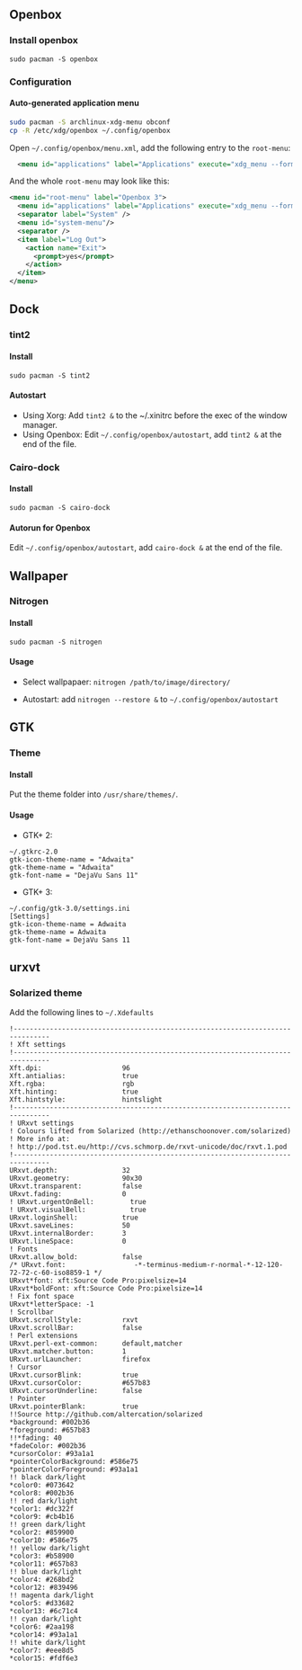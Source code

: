 ## Openbox

### Install openbox

`sudo pacman -S openbox`

### Configuration

#### Auto-generated application menu

```sh
sudo pacman -S archlinux-xdg-menu obconf
cp -R /etc/xdg/openbox ~/.config/openbox
```

Open `~/.config/openbox/menu.xml`, add the following entry to the `root-menu`:

```xml
  <menu id="applications" label="Applications" execute="xdg_menu --format openbox3-pipe --root-menu /etc/xdg/menus/arch-applications.menu" />
```

And the whole `root-menu` may look like this:

```xml
<menu id="root-menu" label="Openbox 3">
  <menu id="applications" label="Applications" execute="xdg_menu --format openbox3-pipe --root-menu /etc/xdg/menus/arch-applications.menu" />
  <separator label="System" />
  <menu id="system-menu"/>
  <separator />
  <item label="Log Out">
    <action name="Exit">
      <prompt>yes</prompt>
    </action>
  </item>
</menu>
```

## Dock

### tint2

#### Install

`sudo pacman -S tint2`

#### Autostart

- Using Xorg: Add `tint2 &` to the ~/.xinitrc before the exec of the window manager.
- Using Openbox: Edit `~/.config/openbox/autostart`, add `tint2 &` at the end of the file.

### Cairo-dock

#### Install

`sudo pacman -S cairo-dock`

#### Autorun for Openbox

Edit `~/.config/openbox/autostart`, add `cairo-dock &` at the end of the file.

## Wallpaper

### Nitrogen

#### Install

`sudo pacman -S nitrogen`

#### Usage

- Select wallpapaer: `nitrogen /path/to/image/directory/`

- Autostart: add `nitrogen --restore &` to `~/.config/openbox/autostart`

## GTK

### Theme

#### Install

Put the theme folder into `/usr/share/themes/`.

#### Usage

- GTK+ 2:

```
~/.gtkrc-2.0
gtk-icon-theme-name = "Adwaita"
gtk-theme-name = "Adwaita"
gtk-font-name = "DejaVu Sans 11"
```

- GTK+ 3:

```
~/.config/gtk-3.0/settings.ini
[Settings]
gtk-icon-theme-name = Adwaita
gtk-theme-name = Adwaita
gtk-font-name = DejaVu Sans 11
```

## urxvt

### Solarized theme

Add the following lines to `~/.Xdefaults`

```
!-------------------------------------------------------------------------------
! Xft settings
!-------------------------------------------------------------------------------
Xft.dpi:                    96
Xft.antialias:              true
Xft.rgba:                   rgb
Xft.hinting:                true
Xft.hintstyle:              hintslight
!-------------------------------------------------------------------------------
! URxvt settings
! Colours lifted from Solarized (http://ethanschoonover.com/solarized)
! More info at:
! http://pod.tst.eu/http://cvs.schmorp.de/rxvt-unicode/doc/rxvt.1.pod
!-------------------------------------------------------------------------------
URxvt.depth:                32
URxvt.geometry:             90x30
URxvt.transparent:          false
URxvt.fading:               0
! URxvt.urgentOnBell:         true
! URxvt.visualBell:           true
URxvt.loginShell:           true
URxvt.saveLines:            50
URxvt.internalBorder:       3
URxvt.lineSpace:            0
! Fonts
URxvt.allow_bold:           false
/* URxvt.font:                 -*-terminus-medium-r-normal-*-12-120-72-72-c-60-iso8859-1 */
URxvt*font: xft:Source Code Pro:pixelsize=14
URxvt*boldFont: xft:Source Code Pro:pixelsize=14
! Fix font space
URxvt*letterSpace: -1
! Scrollbar
URxvt.scrollStyle:          rxvt
URxvt.scrollBar:            false
! Perl extensions
URxvt.perl-ext-common:      default,matcher
URxvt.matcher.button:       1
URxvt.urlLauncher:          firefox
! Cursor
URxvt.cursorBlink:          true
URxvt.cursorColor:          #657b83
URxvt.cursorUnderline:      false
! Pointer
URxvt.pointerBlank:         true
!!Source http://github.com/altercation/solarized
*background: #002b36
*foreground: #657b83
!!*fading: 40
*fadeColor: #002b36
*cursorColor: #93a1a1
*pointerColorBackground: #586e75
*pointerColorForeground: #93a1a1
!! black dark/light
*color0: #073642
*color8: #002b36
!! red dark/light
*color1: #dc322f
*color9: #cb4b16
!! green dark/light
*color2: #859900
*color10: #586e75
!! yellow dark/light
*color3: #b58900
*color11: #657b83
!! blue dark/light
*color4: #268bd2
*color12: #839496
!! magenta dark/light
*color5: #d33682
*color13: #6c71c4
!! cyan dark/light
*color6: #2aa198
*color14: #93a1a1
!! white dark/light
*color7: #eee8d5
*color15: #fdf6e3
```
